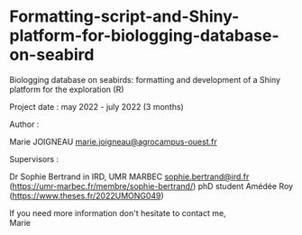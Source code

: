 # Formatting-script-and-Shiny-platform-for-biologging-database-on-seabird
Biologging database on seabirds: formatting and development of a Shiny platform for the exploration (R)

Project date : may 2022 - july 2022 (3 months)

Author :  

Marie JOIGNEAU marie.joigneau@agrocampus-ouest.fr

Supervisors :  

Dr Sophie Bertrand in IRD, UMR MARBEC sophie.bertrand@ird.fr (https://umr-marbec.fr/membre/sophie-bertrand/)
phD student Amédée Roy (https://www.theses.fr/2022UMONG049)


If you need more information don't hesitate to contact me,  
Marie
